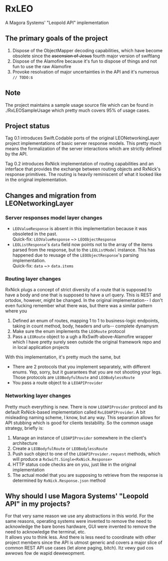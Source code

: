 # RxLEO
A Magora Systems' "Leopold API" implementation

## The primary goals of the project

1. Dispose of the ObjectMapper decoding capabilities, which have become obsolete since the ~~ascension of Jesus~~ fourth major version of swiftlang
1. Dispose of the Alamofire because it's fun to dispose of things and not fun to use the raw Alamofire
1. Provoke resolvation of major uncertainties in the API and it's numerous `// TODO:`s

## Note

The project maintains a sample usage source file which can be found in ./RxLEOSampleUsage which pretty much covers 95% of usage cases.

## Project status

Tag 0.1 introduces Swift.Codable ports of the original LEONetworkingLayer project implementations of basic server response models. This pretty much means the formalization of the server interactions which are strictly defined by the API.

Tag 0.2 introduces RxNick implementation of routing capabilities and an interface that provides the exchange between routing objects and RxNick's response primitives. The routing is heavily reminiscent of what it looked like in the original implementation.

## Changes and migration from LEONetworkingLayer

### Server responses model layer changes

- `LEOValueResponse` is absent in this implementation because it was obsoleted in the past.  
Quick-fix: `LEOValueResponse` ~> `LEOObjectResponse`
- `LEOListResponse`'s `data` field now points not to the array of the items parsed from the response, but to the `LEOListModel` instance. This has happened due to reusage of the `LEOObjectResponse`'s parsing implementation.  
Quick-fix: `data` ~> `data.items`

### Routing layer changes

RxNick plugs a concept of strict diversity of a route that is supposed to have a body and one that is supposed to have a url query. This is REST and ortodox, however, might be changed. In the original implementation-- I don't even fucking remember what there was, but there was a similar pattern where you
1. Defined an enum of routes, mapping 1 to 1 to business-logic endpoints, taking in count method, body, headers and urls-- complete dynamysm
1. Make sure the enum implements the `LEORoute` protocol
1. Pass a `LEORoute` object to a ugh a RxSwift-above-Alamofire wrapper which I have pretty surely seen outside the original framework repo and in local application projects

With this implementation, it's pretty much the same, but
- There are 2 protocols that you implement separately, with different enums. Yep, sorry, but it guarantees that you are not shooting your legs. Those protocols are `LEOBodyfulRoute` and `LEOBodylessRoute`
- You pass a route object to a `LEOAPIProvider`

### Networking layer changes

Pretty much everything is new. There is now `LEOAPIProvider` protocol and its default RxNick-based implementation called `RxLEOAPIProvider`. A bit misleading naming scheme, I know, but any way. This separation allows for API stubbing which is good for clients testability. So the common usage strategy, briefly is:
1. Manage an instance of `LEOAPIProvider` somewhere in the client's architecture
1. Create a `LEOBodyfulRoute` or `LEOBodylessRoute`
1. Push such object to one of the `LEOAPIProvider.request` methods, which will produce a `RxSwift.Single<RxNick.Response>`
1. HTTP status code checks are on you, just like in the original implementation
1. The actual model that you are supposing to retrieve from the response is determined by `RxNick.Response.json` method

## Why should I use Magora Systems' "Leopold API" in my projects?

For that very same reason we use any abstractions in this world. For the same reasons, operating systems were invented to remove the need to acknowledge the bare bones hardware, GUI were invented to remove the need to acknowledge the terminal, etc.  
It allows you to think less. And there is less need to coordinate with other project members since the API is utmost generic and covers a major slice of common REST API use cases (let alone paging, bitch). Itz vewy gud cos awwows fow de wapid dewewopment.
